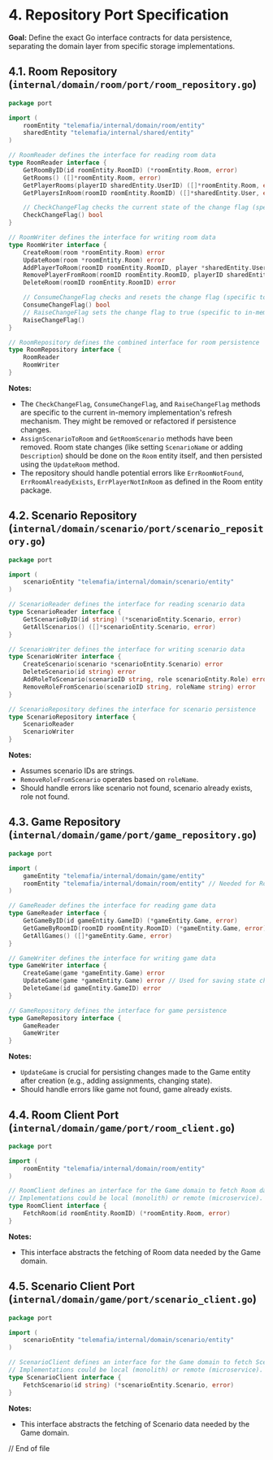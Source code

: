 # 4. Repository Port Specification

**Goal:** Define the exact Go interface contracts for data persistence, separating the domain layer from specific storage implementations.

## 4.1. Room Repository (`internal/domain/room/port/room_repository.go`)

```go
package port

import (
	roomEntity "telemafia/internal/domain/room/entity"
	sharedEntity "telemafia/internal/shared/entity"
)

// RoomReader defines the interface for reading room data
type RoomReader interface {
	GetRoomByID(id roomEntity.RoomID) (*roomEntity.Room, error)
	GetRooms() ([]*roomEntity.Room, error)
	GetPlayerRooms(playerID sharedEntity.UserID) ([]*roomEntity.Room, error)
	GetPlayersInRoom(roomID roomEntity.RoomID) ([]*sharedEntity.User, error)

	// CheckChangeFlag checks the current state of the change flag (specific to in-memory refresh logic)
	CheckChangeFlag() bool
}

// RoomWriter defines the interface for writing room data
type RoomWriter interface {
	CreateRoom(room *roomEntity.Room) error
	UpdateRoom(room *roomEntity.Room) error
	AddPlayerToRoom(roomID roomEntity.RoomID, player *sharedEntity.User) error
	RemovePlayerFromRoom(roomID roomEntity.RoomID, playerID sharedEntity.UserID) error
	DeleteRoom(roomID roomEntity.RoomID) error

	// ConsumeChangeFlag checks and resets the change flag (specific to in-memory refresh logic)
	ConsumeChangeFlag() bool
	// RaiseChangeFlag sets the change flag to true (specific to in-memory refresh logic)
	RaiseChangeFlag()
}

// RoomRepository defines the combined interface for room persistence
type RoomRepository interface {
	RoomReader
	RoomWriter
}
```

**Notes:**

*   The `CheckChangeFlag`, `ConsumeChangeFlag`, and `RaiseChangeFlag` methods are specific to the current in-memory implementation's refresh mechanism. They might be removed or refactored if persistence changes.
*   `AssignScenarioToRoom` and `GetRoomScenario` methods have been removed. Room state changes (like setting `ScenarioName` or adding `Description`) should be done on the `Room` entity itself, and then persisted using the `UpdateRoom` method.
*   The repository should handle potential errors like `ErrRoomNotFound`, `ErrRoomAlreadyExists`, `ErrPlayerNotInRoom` as defined in the Room entity package.

## 4.2. Scenario Repository (`internal/domain/scenario/port/scenario_repository.go`)

```go
package port

import (
	scenarioEntity "telemafia/internal/domain/scenario/entity"
)

// ScenarioReader defines the interface for reading scenario data
type ScenarioReader interface {
	GetScenarioByID(id string) (*scenarioEntity.Scenario, error)
	GetAllScenarios() ([]*scenarioEntity.Scenario, error)
}

// ScenarioWriter defines the interface for writing scenario data
type ScenarioWriter interface {
	CreateScenario(scenario *scenarioEntity.Scenario) error
	DeleteScenario(id string) error
	AddRoleToScenario(scenarioID string, role scenarioEntity.Role) error
	RemoveRoleFromScenario(scenarioID string, roleName string) error
}

// ScenarioRepository defines the interface for scenario persistence
type ScenarioRepository interface {
	ScenarioReader
	ScenarioWriter
}

```

**Notes:**

*   Assumes scenario IDs are strings.
*   `RemoveRoleFromScenario` operates based on `roleName`.
*   Should handle errors like scenario not found, scenario already exists, role not found.

## 4.3. Game Repository (`internal/domain/game/port/game_repository.go`)

```go
package port

import (
	gameEntity "telemafia/internal/domain/game/entity"
	roomEntity "telemafia/internal/domain/room/entity" // Needed for RoomID
)

// GameReader defines the interface for reading game data
type GameReader interface {
	GetGameByID(id gameEntity.GameID) (*gameEntity.Game, error)
	GetGameByRoomID(roomID roomEntity.RoomID) (*gameEntity.Game, error)
	GetAllGames() ([]*gameEntity.Game, error)
}

// GameWriter defines the interface for writing game data
type GameWriter interface {
	CreateGame(game *gameEntity.Game) error
	UpdateGame(game *gameEntity.Game) error // Used for saving state changes (like assignments, state transitions)
	DeleteGame(id gameEntity.GameID) error
}

// GameRepository defines the interface for game persistence
type GameRepository interface {
	GameReader
	GameWriter
}
```

**Notes:**

*   `UpdateGame` is crucial for persisting changes made to the Game entity after creation (e.g., adding assignments, changing state).
*   Should handle errors like game not found, game already exists.

## 4.4. Room Client Port (`internal/domain/game/port/room_client.go`)

```go
package port

import (
	roomEntity "telemafia/internal/domain/room/entity"
)

// RoomClient defines an interface for the Game domain to fetch Room data.
// Implementations could be local (monolith) or remote (microservice).
type RoomClient interface {
	FetchRoom(id roomEntity.RoomID) (*roomEntity.Room, error)
}
```

**Notes:**

*   This interface abstracts the fetching of Room data needed by the Game domain.

## 4.5. Scenario Client Port (`internal/domain/game/port/scenario_client.go`)

```go
package port

import (
	scenarioEntity "telemafia/internal/domain/scenario/entity"
)

// ScenarioClient defines an interface for the Game domain to fetch Scenario data.
// Implementations could be local (monolith) or remote (microservice).
type ScenarioClient interface {
	FetchScenario(id string) (*scenarioEntity.Scenario, error)
}
```

**Notes:**

*   This interface abstracts the fetching of Scenario data needed by the Game domain.

// End of file 